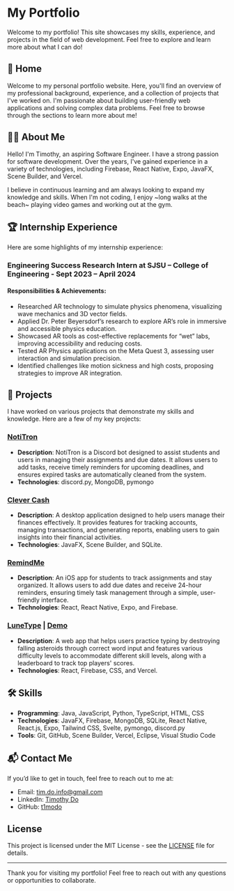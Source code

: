 # My Portfolio

Welcome to my portfolio! This site showcases my skills, experience, and projects in the field of web development. Feel free to explore and learn more about what I can do!

## 📍 Home

Welcome to my personal portfolio website. Here, you'll find an overview of my professional background, experience, and a collection of projects that I've worked on. I'm passionate about building user-friendly web applications and solving complex data problems. Feel free to browse through the sections to learn more about me!

## 🧑‍💻 About Me

Hello! I'm Timothy, an aspiring Software Engineer. I have a strong passion for software development. Over the years, I've gained experience in a variety of technologies, including Firebase, React Native, Expo, JavaFX, Scene Builder, and Vercel.

I believe in continuous learning and am always looking to expand my knowledge and skills. When I'm not coding, I enjoy ~long walks at the beach~ playing video games and working out at the gym.

## 🏆 Internship Experience

Here are some highlights of my internship experience:

### Engineering Success Research Intern at SJSU – College of Engineering - Sept 2023 – April 2024
#### **Responsibilities & Achievements**:
- Researched AR technology to simulate physics phenomena, visualizing wave mechanics and 3D vector fields.
- Applied Dr. Peter Beyersdorf’s research to explore AR’s role in immersive and accessible physics education.
- Showcased AR tools as cost-effective replacements for “wet” labs, improving accessibility and reducing costs.
- Tested AR Physics applications on the Meta Quest 3, assessing user interaction and simulation precision.
- Identified challenges like motion sickness and high costs, proposing strategies to improve AR integration.

## 📂 Projects

I have worked on various projects that demonstrate my skills and knowledge. Here are a few of my key projects:

### [NotiTron](https://github.com/t1modo/NotiTron)
- **Description**: NotiTron is a Discord bot designed to assist students and users in managing their assignments and due dates. It allows users to add tasks, receive timely reminders for upcoming deadlines, and ensures expired tasks are automatically cleaned from the system.
- **Technologies**: discord.py, MongoDB, pymongo

### [Clever Cash](https://github.com/SeanAminov/CleverCash)
- **Description**: A desktop application designed to help users manage their finances effectively. It provides features for tracking accounts, managing transactions, and generating reports, enabling users to gain insights into their financial activities.
- **Technologies**: JavaFX, Scene Builder, and SQLite.

### [RemindMe](https://github.com/t1modo/RemindMe)
- **Description**: An iOS app for students to track assignments and stay organized. It allows users to add due dates and receive 24-hour reminders, ensuring timely task management through a simple, user-friendly interface.
- **Technologies**: React, React Native, Expo, and Firebase.

### [LuneType](https://github.com/t1modo/LuneType) | [Demo](https://lune-type.vercel.app/)
- **Description**: A web app that helps users practice typing by destroying falling asteroids through correct word input and features various difficulty levels to accommodate different skill levels, along with a leaderboard to track top players' scores.
- **Technologies**: React, Firebase, CSS, and Vercel.

## 🛠️ Skills

- **Programming**: Java, JavaScript, Python, TypeScript, HTML, CSS
- **Technologies**: JavaFX, Firebase, MongoDB, SQLite, React Native, React.js, Expo, Tailwind CSS, Svelte, pymongo, discord.py
- **Tools**: Git, GitHub, Scene Builder, Vercel, Eclipse, Visual Studio Code

## 📬 Contact Me

If you’d like to get in touch, feel free to reach out to me at:

- Email: tim.do.info@gmail.com
- LinkedIn: [Timothy Do](https://www.linkedin.com/in/timothykhangdo/)
- GitHub: [t1modo](https://github.com/t1modo)

## License

This project is licensed under the MIT License - see the [LICENSE](LICENSE) file for details.

---

Thank you for visiting my portfolio! Feel free to reach out with any questions or opportunities to collaborate.
